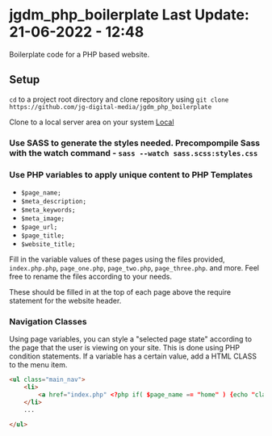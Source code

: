 # jgdm_php_boilerplate **Last Update:** 21-06-2022 - 12:48

Boilerplate code for a PHP based website. 

## Setup

```cd``` to a project root directory and clone repository using ```git clone https://github.com/jg-digital-media/jgdm_php_boilerplate```

Clone to a local server area on your system  [Local](http://localhost/jgdm_php_boilerplate)

### Use SASS to generate the styles needed. Precompompile Sass with the watch command - ```sass --watch sass.scss:styles.css```


### Use PHP variables to apply unique content to PHP Templates
  + `$page_name;`
  + `$meta_description;`
  + `$meta_keywords;`
  + `$meta_image;`
  + `$page_url;`
  + `$page_title;`
  + `$website_title;`


Fill in the variable values of these pages using the files provided, `index.php.php`, `page_one.php`, `page_two.php`, `page_three.php`. and more. Feel free to rename the files according to your needs.

These should be filled in at the top of each page above the require statement for the website header.


### Navigation Classes

Using page variables, you can style a "selected page state" according to the page that the user is viewing on your site.  This is done using PHP condition statements.  If a variable has a certain value, add a HTML CLASS to the menu item.

```html
<ul class="main_nav">
    <li>
        <a href="index.php" <?php if( $page_name == "home" ) {echo "class=\"selected\"" ;}  ?>>Home</a>
    </li>
    ...

</ul>

```
